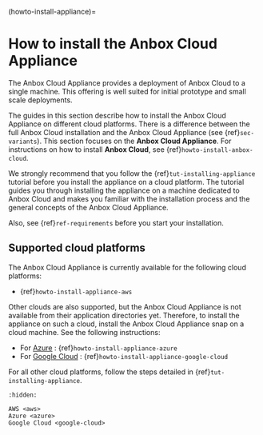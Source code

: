 (howto-install-appliance)=
# How to install the Anbox Cloud Appliance

The Anbox Cloud Appliance provides a deployment of Anbox Cloud to a single machine. This offering is well suited for initial prototype and small scale deployments.

The guides in this section describe how to install the Anbox Cloud Appliance on different cloud platforms. There is a difference between the full Anbox Cloud installation and the Anbox Cloud Appliance (see {ref}`sec-variants`). This section focuses on the **Anbox Cloud Appliance**. For instructions on how to install **Anbox Cloud**, see {ref}`howto-install-anbox-cloud`.

We strongly recommend that you follow the {ref}`tut-installing-appliance` tutorial before you install the appliance on a cloud platform. The tutorial guides you through installing the appliance on a machine dedicated to Anbox Cloud and makes you familiar with the installation process and the general concepts of the Anbox Cloud Appliance.

Also, see {ref}`ref-requirements` before you start your installation.

## Supported cloud platforms

The Anbox Cloud Appliance is currently available for the following cloud platforms:

* {ref}`howto-install-appliance-aws`

Other clouds are also supported, but the Anbox Cloud Appliance is not available from their application directories yet. Therefore, to install the appliance on such a cloud, install the Anbox Cloud Appliance snap on a cloud machine. See the following instructions:

* For [Azure](https://azure.microsoft.com/) : {ref}`howto-install-appliance-azure`
* For [Google Cloud](https://cloud.google.com/) : {ref}`howto-install-appliance-google-cloud`

For all other cloud platforms, follow the steps detailed in {ref}`tut-installing-appliance`.

```{toctree}
:hidden:

AWS <aws>
Azure <azure>
Google Cloud <google-cloud>
```
